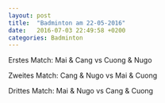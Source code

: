 ```yaml
---
layout: post
title:  "Badminton am 22-05-2016"
date:   2016-07-03 22:49:58 +0200
categories: Badminton
---
```

Erstes Match: Mai & Cang vs Cuong & Nugo

<div mi24-video-player video-id="7gSVuzsPSwkuAqYqu7XcQZ" player-id="-Yw_TVYkCr9pFdHzSN2c9K" config-type="vmpro" flash-path="//e-qa.video-cdn.net/v2/" api-url="//d-qa.video-cdn.net/play"></div><script src="//e-qa.video-cdn.net/v2/embed.js"></script>

Zweites Match: Cang & Nugo vs Mai & Cuong

<div mi24-video-player video-id="AvPX6KCXjKN9SeQx1wVg8u" player-id="-Yw_TVYkCr9pFdHzSN2c9K" config-type="vmpro" flash-path="//e-qa.video-cdn.net/v2/" api-url="//d-qa.video-cdn.net/play"></div><script src="//e-qa.video-cdn.net/v2/embed.js"></script>

Drittes Match: Mai & Nugo vs Cang & Cuong

<div mi24-video-player video-id="21dyxWxq-JyU-3anGyanP_" player-id="-Yw_TVYkCr9pFdHzSN2c9K" config-type="vmpro" flash-path="//e-qa.video-cdn.net/v2/" api-url="//d-qa.video-cdn.net/play"></div><script src="//e-qa.video-cdn.net/v2/embed.js"></script>
